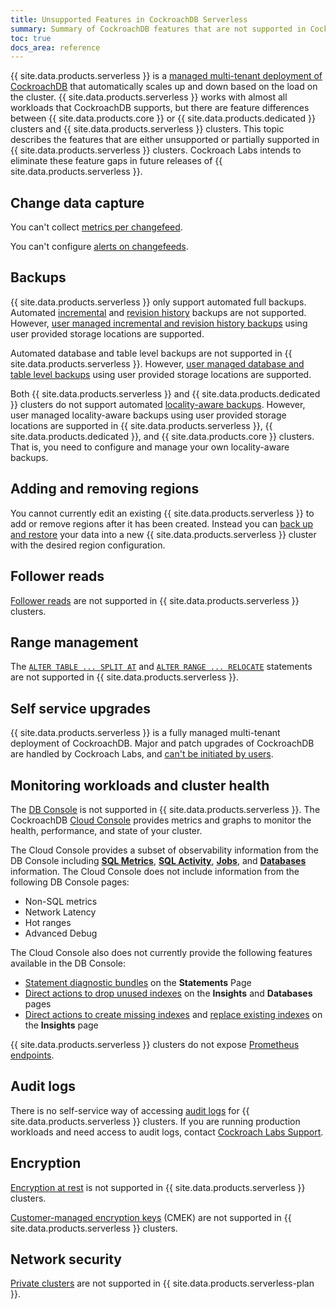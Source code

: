 ```yaml
---
title: Unsupported Features in CockroachDB Serverless
summary: Summary of CockroachDB features that are not supported in CockroachDB Serverless
toc: true
docs_area: reference
---
```


{{ site.data.products.serverless }} is a [managed multi-tenant deployment of CockroachDB](architecture.html#cockroachdb-serverless) that automatically scales up and down based on the load on the cluster. {{ site.data.products.serverless }} works with almost all workloads that CockroachDB supports, but there are feature differences between {{ site.data.products.core }} or {{ site.data.products.dedicated }} clusters and {{ site.data.products.serverless }} clusters. This topic describes the features that are either unsupported or partially supported in {{ site.data.products.serverless }} clusters. Cockroach Labs intends to eliminate these feature gaps in future releases of {{ site.data.products.serverless }}.

## Change data capture

You can't collect [metrics per changefeed](../{{site.current_cloud_version}}/monitor-and-debug-changefeeds.html#using-changefeed-metrics-labels).

You can't configure [alerts on changefeeds](../{{site.current_cloud_version}}/monitoring-and-alerting.html#changefeed-is-experiencing-high-latency).

## Backups

{{ site.data.products.serverless }} only support automated full backups. Automated [incremental](../{{site.current_cloud_version}}/take-full-and-incremental-backups.html) and [revision history](../{{site.current_cloud_version}}/take-backups-with-revision-history-and-restore-from-a-point-in-time.html) backups are not supported. However, [user managed incremental and revision history backups](take-and-restore-customer-owned-backups.html#back-up-data) using user provided storage locations are supported.

Automated database and table level backups are not supported in {{ site.data.products.serverless }}. However, [user managed database and table level backups](take-and-restore-customer-owned-backups.html#back-up-data) using user provided storage locations are supported.

Both {{ site.data.products.serverless }} and {{ site.data.products.dedicated }} clusters do not support automated [locality-aware backups](../{{site.current_cloud_version}}/take-and-restore-locality-aware-backups.html). However, user managed locality-aware backups using user provided storage locations are supported in {{ site.data.products.serverless }}, {{ site.data.products.dedicated }}, and {{ site.data.products.core }} clusters. That is, you need to configure and manage your own locality-aware backups.

## Adding and removing regions

You cannot currently edit an existing {{ site.data.products.serverless }} to add or remove regions after it has been created. Instead you can [back up and restore](take-and-restore-customer-owned-backups.html) your data into a new {{ site.data.products.serverless }} cluster with the desired region configuration.

## Follower reads

[Follower reads](../{{site.current_cloud_version}}/follower-reads.html) are not supported in {{ site.data.products.serverless }} clusters.

## Range management

The [`ALTER TABLE ... SPLIT AT`](../{{site.current_cloud_version}}/alter-table.html#split-at) and [`ALTER RANGE ... RELOCATE`](../{{site.current_cloud_version}}/alter-range.html#relocate) statements are not supported in {{ site.data.products.serverless }}.

## Self service upgrades

{{ site.data.products.serverless }} is a fully managed multi-tenant deployment of CockroachDB. Major and patch upgrades of CockroachDB are handled by Cockroach Labs, and [can't be initiated by users](serverless-faqs.html#can-i-upgrade-the-version-of-cockroachdb-my-cockroachdb-serverless-cluster-is-running-on).

## Monitoring workloads and cluster health

The [DB Console](../{{site.current_cloud_version}}/ui-overview.html) is not supported in {{ site.data.products.serverless }}. The CockroachDB [Cloud Console](cluster-overview-page.html) provides metrics and graphs to monitor the health, performance, and state of your cluster.

The Cloud Console provides a subset of observability information from the DB Console including [**SQL Metrics**](metrics-page.html), [**SQL Activity**](statements-page.html), [**Jobs**](jobs-page.html), and [**Databases**](databases-page.html) information. The Cloud Console does not include information from the following DB Console pages:

- Non-SQL metrics
- Network Latency
- Hot ranges
- Advanced Debug

The Cloud Console also does not currently provide the following features available in the DB Console:

- [Statement diagnostic bundles](https://www.cockroachlabs.com/docs/{{site.current_cloud_version}}/ui-statements-page#diagnostics) on the **Statements** Page
- [Direct actions to drop unused indexes](https://www.cockroachlabs.com/docs/{{site.current_cloud_version}}/ui-databases-page#index-recommendations) on the **Insights** and **Databases** pages
- [Direct actions to create missing indexes](https://www.cockroachlabs.com/docs/{{site.current_cloud_version}}/ui-insights-page#schema-insights-tab) and [replace existing indexes](https://www.cockroachlabs.com/docs/{{site.current_cloud_version}}/ui-insights-page#schema-insights-tab) on the **Insights** page

{{ site.data.products.serverless }} clusters do not expose [Prometheus endpoints](../{{site.current_cloud_version}}/monitor-cockroachdb-with-prometheus.html).

## Audit logs

There is no self-service way of accessing [audit logs](sql-audit-logging.html) for {{ site.data.products.serverless }} clusters. If you are running production workloads and need access to audit logs, contact [Cockroach Labs Support](https://support.cockroachlabs.com).

## Encryption

[Encryption at rest](../{{site.current_cloud_version}}/security-reference/encryption.html#encryption-at-rest) is not supported in {{ site.data.products.serverless }} clusters.

[Customer-managed encryption keys](managing-cmek.html) (CMEK) are not supported in {{ site.data.products.serverless }} clusters.

## Network security

[Private clusters](private-clusters.html) are not supported in {{ site.data.products.serverless-plan }}.
